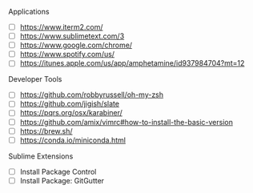 Applications

- [ ] https://www.iterm2.com/
- [ ] https://www.sublimetext.com/3
- [ ] https://www.google.com/chrome/
- [ ] https://www.spotify.com/us/
- [ ] https://itunes.apple.com/us/app/amphetamine/id937984704?mt=12

Developer Tools

- [ ] https://github.com/robbyrussell/oh-my-zsh
- [ ] https://github.com/jigish/slate
- [ ] https://pqrs.org/osx/karabiner/
- [ ] https://github.com/amix/vimrc#how-to-install-the-basic-version
- [ ] https://brew.sh/
- [ ] https://conda.io/miniconda.html

Sublime Extensions

- [ ] Install Package Control
- [ ] Install Package: GitGutter
